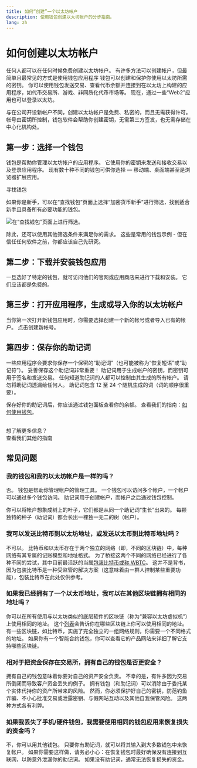 ```yaml
---
title: 如何“创建”一个以太坊帐户
description: 使用钱包创建以太坊帐户的分步指南。
lang: zh
---
```


# 如何创建以太坊帐户

任何人都可以在任何时候免费创建以太坊帐户。 有许多方法可以创建帐户，但最简单且最常见的方式是使用钱包应用程序 钱包可以创建和保护你使用以太坊所需的密钥。 你可以使用钱包发送交易、查看代币余额并连接到在以太坊上构建的应用程序，如代币交易所、游戏、非同质化代币市场等。 现在，通过一些“Web2”应用也可以登录以太坊。

与在公司开设新帐户不同，创建以太坊帐户是免费、私密的，而且无需获得许可。 帐号由密钥所控制，钱包软件会帮助你创建密钥，无需第三方签发，也无需存储在中心化机构处。

## 第一步：选择一个钱包

钱包是帮助你管理以太坊帐户的应用程序。 它使用你的密钥来发送和接收交易以及登录应用程序。 现有数十种不同的钱包可供你选择 — 移动端、桌面端甚至是浏览器扩展应用。

<ButtonLink to="/wallets/find-wallet/">
  寻找钱包
</ButtonLink>

如果你是新手，可以在“查找钱包”页面上选择“加密货币新手”进行筛选，找到适合新手且具备所有必要功能的钱包。

![在“查找钱包”页面上进行筛选。](./wallet-box.png)

除此，还可以使用其他筛选条件来满足你的需求。 这些是常用的钱包示例 - 但在信任任何软件之前，你都应该自己先研究。

## 第二步：下载并安装钱包应用

一旦选好了特定的钱包，就可访问他们的官网或应用商店来进行下载和安装。 它们应该都是免费的。

## 第三步：打开应用程序，生成或导入你的以太坊帐户

当你第一次打开新钱包应用时，你需要选择创建一个新的帐号或者导入已有的帐户。 点击创建新帐号。

## 第四步：保存你的助记词

一些应用程序会要求你保存一个保密的“助记词”（也可能被称为“恢复短语”或“助记符”）。 妥善保存这个助记词非常重要！ 助记词用于生成帐户的密钥，而密钥可用于签名和发送交易。 任何知道助记词的人都可以控制由其生成的所有帐户。 请勿将助记词透漏给任何人。 助记词包含 12 至 24 个随机生成的词（词的顺序很重要）。

保存好你的助记词后，你应该通过钱包面板查看你的余额。 查看我们的指南：[如何使用钱包](/guides/how-to-use-a-wallet)。

 <br />

<InfoBanner shouldSpaceBetween emoji=":eyes:">
  <div>想了解更多信息？</div>
  <ButtonLink to="/guides/">
    查看我们其他的指南
  </ButtonLink>
</InfoBanner>

## 常见问题

### 我的钱包和我的以太坊帐户是一样的吗？

否。 钱包是帮助你管理帐户的管理工具。 一个钱包可以访问多个帐户，一个帐户可以通过多个钱包访问。 助记词用于创建帐户，而帐户之后通过钱包控制。

你可以将帐户想象成树上的叶子，它们都是从同一个助记词“生长”出来的。 每颗独特的种子（助记词）都会长出一棵独一无二的树（帐户）。

### 我可以发送比特币到以太坊地址，或发送以太币到比特币地址吗？

不可以。 比特币和以太币存在于两个独立的网络（即，不同的区块链）中，每种网络有其专属的记账模型和地址格式。 为了桥接这两个不同的网络已经进行了各种不同的尝试，其中目前最活跃的当属[包装比特币或称 WBTC](https://www.bitcoin.com/get-started/what-is-wbtc/)。 这并不是背书，因为包装比特币是一种受监管的解决方案（这意味着由一群人控制某些重要功能），包装比特币在此处仅供参考。

### 如果我已经拥有了一个以太币地址，我可以在其他区块链拥有相同的地址吗？

你可以在所有使用与以太坊类似的底层软件的区块链（称为“兼容以太坊虚拟机”）上使用相同的地址。 这个[列表](https://chainlist.org/)会告诉你在哪些区块链上你可以使用相同的地址。 有一些区块链，如比特币，实施了完全独立的一组网络规则，你需要一个不同格式的地址。 如果你有一个智能合约钱包，你可以查看它的产品网站来详细了解它支持哪些区块链。

### 相对于把资金保存在交易所，拥有自己的钱包是否更安全？

拥有自己的钱包意味着你要对自己的资产安全负责。 不幸的是，有许多因为交易所倒闭而导致客户资金丢失的例子。 拥有钱包（和助记词）可以消除由于委托某个实体代持你的资产所带来的风险。 然而，你必须保护好自己的密钥，防范钓鱼诈骗、不小心批准交易或泄露密钥、与假网站互动以及其他自我保管风险。 这两种方式各有利弊。

### 如果我丢失了手机/硬件钱包，我需要使用相同的钱包应用来恢复损失的资金吗？

不，你可以用其他钱包。 只要你有助记词，就可以将其输入到大多数钱包中来恢复帐户。 如果你需要这样做，请务必小心：在恢复钱包时最好确保没有连接到互联网，以防意外泄漏你的助记词。 如果没有助记词，通常无法恢复损失的资金。
